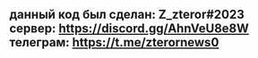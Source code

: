 данный код был сделан: Z_zteror#2023
сервер: https://discord.gg/AhnVeU8e8W
телеграм: https://t.me/zterornews0
---------------------------------------------------------------------
